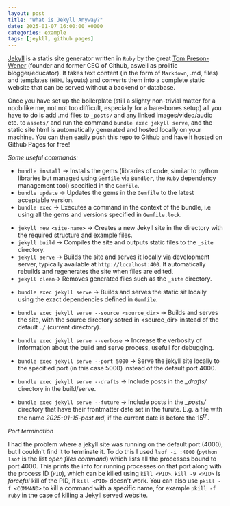 ```yaml
---
layout: post
title: "What is Jekyll Anyway?"
date: 2025-01-07 16:00:00 +0000
categories: example
tags: [jeykll, github pages]
---
```


[Jekyll](https://jekyllrb.com/) is a statis site generator written in `Ruby` by the great [Tom Preson-Wener](https://en.wikipedia.org/wiki/Tom_Preston-Werner) (founder and former CEO of Github, aswell as prolific blogger/educator). It takes text content (in the form of `Markdown`, .md, files) and templates (`HTML` layouts) and converts them into a complete static website that can be served without a backend or database.

Once you have set up the boilerplate (still a slighty non-trivial matter for a noob like me, not not too difficult, especially for a bare-bones setup) all you have to do is add .md files to `_posts/` and any linked images/video/audio etc. to `assets/` and run the command `bundle exec jekyll serve`, and the static site html is automatically generated and hosted locally on your machine. You can then easily push this repo to Github and have it hosted on Github Pages for free!

_Some useful commands:_

- `bundle install` -> Installs the gems (libraries of code, similar to python libraries but managed using `Gemfile` via `Bundler`, the `Ruby` dependency management tool) specified in the `Gemfile`.
- `bundle update` -> Updates the gems in the `Gemfile` to the latest acceptable version.
- `bundle exec` -> Executes a command in the context of the bundle, i.e using all the gems and versions specified in `Gemfile.lock`.<br>

<p></p>

- `jekyll new <site-name>` -> Creates a new Jekyll site in the directory <site-name> with the required structure and example files.
- `jekyll build` -> Compiles the site and outputs static files to the `_site` directory.
- `jekyll serve` -> Builds the site and serves it locally via development server, typically available at `http://localhost:400`. It automatically rebuilds and regenerates the site when files are edited.
- `jekyll clean`-> Removes generated files such as the `_site` directory.

<p></p>

- `bundle exec jekyll serve` -> Builds and serves the static sit locally using the exact dependencies defined in `Gemfile`.

- `bundle exec jekyll serve --source <source_dir>` -> Builds and serves the site, with the source directory sotred in <source_dir> instead of the default `./` (current directory).
- `bundle exec jekyll serve --verbose` -> Increase the verbosity of information about the build and serve process, usefull for debugging.
- `bundle exec jekyll serve --port 5000` -> Serve the jekyll site locally to the specified port (in this case 5000) instead of the default port 4000.
- `bundle exec jekyll serve --drafts` -> Include posts in the _\_drafts/_ directory in the build/serve.
- `bundle exec jekyll serve --future` -> Include posts in the _\_posts/_ directory that have their frontmatter date set in the furute. E.g. a file with the name _2025-01-15-post.md_, if the current date is before the 15<sup>th</sup>.

_Port termination_

I had the problem where a jekyll site was running on the default port (4000), but I couldn't find it to terminate it. To do this I used `lsof -i :4000` (`python lsof` is the list _open files command_) which lists all the processes bound to port 4000. This prints the info for running processes on that port along with the process ID (`PID`), which can be killed using `kill <PID>`. `kill -9 <PID>` is _forceful_ kill of the PID, if `kill <PID>` doesn't work. You can also use `pkill -f <COMMAND>` to kill a command with a specific name, for example `pkill -f ruby` in the case of killing a Jekyll served website.
